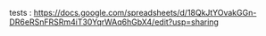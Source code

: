 tests : https://docs.google.com/spreadsheets/d/18QkJtYOvakGGn-DR6eRSnFRSRm4iT30YqrWAq6hGbX4/edit?usp=sharing
